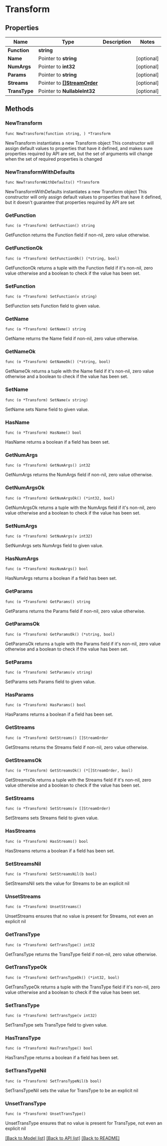 # Transform

## Properties

Name | Type | Description | Notes
------------ | ------------- | ------------- | -------------
**Function** | **string** |  | 
**Name** | Pointer to **string** |  | [optional] 
**NumArgs** | Pointer to **int32** |  | [optional] 
**Params** | Pointer to **string** |  | [optional] 
**Streams** | Pointer to [**[]StreamOrder**](StreamOrder.md) |  | [optional] 
**TransType** | Pointer to **NullableInt32** |  | [optional] 

## Methods

### NewTransform

`func NewTransform(function string, ) *Transform`

NewTransform instantiates a new Transform object
This constructor will assign default values to properties that have it defined,
and makes sure properties required by API are set, but the set of arguments
will change when the set of required properties is changed

### NewTransformWithDefaults

`func NewTransformWithDefaults() *Transform`

NewTransformWithDefaults instantiates a new Transform object
This constructor will only assign default values to properties that have it defined,
but it doesn't guarantee that properties required by API are set

### GetFunction

`func (o *Transform) GetFunction() string`

GetFunction returns the Function field if non-nil, zero value otherwise.

### GetFunctionOk

`func (o *Transform) GetFunctionOk() (*string, bool)`

GetFunctionOk returns a tuple with the Function field if it's non-nil, zero value otherwise
and a boolean to check if the value has been set.

### SetFunction

`func (o *Transform) SetFunction(v string)`

SetFunction sets Function field to given value.


### GetName

`func (o *Transform) GetName() string`

GetName returns the Name field if non-nil, zero value otherwise.

### GetNameOk

`func (o *Transform) GetNameOk() (*string, bool)`

GetNameOk returns a tuple with the Name field if it's non-nil, zero value otherwise
and a boolean to check if the value has been set.

### SetName

`func (o *Transform) SetName(v string)`

SetName sets Name field to given value.

### HasName

`func (o *Transform) HasName() bool`

HasName returns a boolean if a field has been set.

### GetNumArgs

`func (o *Transform) GetNumArgs() int32`

GetNumArgs returns the NumArgs field if non-nil, zero value otherwise.

### GetNumArgsOk

`func (o *Transform) GetNumArgsOk() (*int32, bool)`

GetNumArgsOk returns a tuple with the NumArgs field if it's non-nil, zero value otherwise
and a boolean to check if the value has been set.

### SetNumArgs

`func (o *Transform) SetNumArgs(v int32)`

SetNumArgs sets NumArgs field to given value.

### HasNumArgs

`func (o *Transform) HasNumArgs() bool`

HasNumArgs returns a boolean if a field has been set.

### GetParams

`func (o *Transform) GetParams() string`

GetParams returns the Params field if non-nil, zero value otherwise.

### GetParamsOk

`func (o *Transform) GetParamsOk() (*string, bool)`

GetParamsOk returns a tuple with the Params field if it's non-nil, zero value otherwise
and a boolean to check if the value has been set.

### SetParams

`func (o *Transform) SetParams(v string)`

SetParams sets Params field to given value.

### HasParams

`func (o *Transform) HasParams() bool`

HasParams returns a boolean if a field has been set.

### GetStreams

`func (o *Transform) GetStreams() []StreamOrder`

GetStreams returns the Streams field if non-nil, zero value otherwise.

### GetStreamsOk

`func (o *Transform) GetStreamsOk() (*[]StreamOrder, bool)`

GetStreamsOk returns a tuple with the Streams field if it's non-nil, zero value otherwise
and a boolean to check if the value has been set.

### SetStreams

`func (o *Transform) SetStreams(v []StreamOrder)`

SetStreams sets Streams field to given value.

### HasStreams

`func (o *Transform) HasStreams() bool`

HasStreams returns a boolean if a field has been set.

### SetStreamsNil

`func (o *Transform) SetStreamsNil(b bool)`

 SetStreamsNil sets the value for Streams to be an explicit nil

### UnsetStreams
`func (o *Transform) UnsetStreams()`

UnsetStreams ensures that no value is present for Streams, not even an explicit nil
### GetTransType

`func (o *Transform) GetTransType() int32`

GetTransType returns the TransType field if non-nil, zero value otherwise.

### GetTransTypeOk

`func (o *Transform) GetTransTypeOk() (*int32, bool)`

GetTransTypeOk returns a tuple with the TransType field if it's non-nil, zero value otherwise
and a boolean to check if the value has been set.

### SetTransType

`func (o *Transform) SetTransType(v int32)`

SetTransType sets TransType field to given value.

### HasTransType

`func (o *Transform) HasTransType() bool`

HasTransType returns a boolean if a field has been set.

### SetTransTypeNil

`func (o *Transform) SetTransTypeNil(b bool)`

 SetTransTypeNil sets the value for TransType to be an explicit nil

### UnsetTransType
`func (o *Transform) UnsetTransType()`

UnsetTransType ensures that no value is present for TransType, not even an explicit nil

[[Back to Model list]](../README.md#documentation-for-models) [[Back to API list]](../README.md#documentation-for-api-endpoints) [[Back to README]](../README.md)


